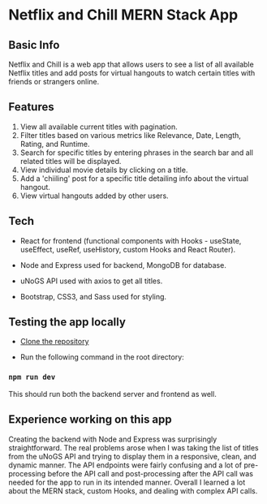 # Netflix and Chill MERN Stack App

## Basic Info

Netflix and Chill is a web app that allows users to see a list of all available Netflix titles and add posts for virtual hangouts to watch certain titles with friends or strangers online.

## Features
1.    View all available current titles with pagination.
2.    Filter titles based on various metrics like Relevance, Date, Length, Rating, and Runtime. 
3.    Search for specific titles by entering phrases in the search bar and all related titles will be displayed. 
4.    View individual movie details by clicking on a title.
5.    Add a 'chiiling' post for a specific title detailing info about the virtual hangout.
6.    View virtual hangouts added by other users.

## Tech
* React for frontend (functional components with Hooks - useState, useEffect, useRef, useHistory, custom Hooks and React Router). 

* Node and Express used for backend, MongoDB for database.

* uNoGS API used with axios to get all titles. 

* Bootstrap, CSS3, and Sass used for styling.

## Testing the app locally

* [Clone the repository](https://docs.github.com/en/github/creating-cloning-and-archiving-repositories/cloning-a-repository-from-github/cloning-a-repository)

* Run the following command in the root directory: 
 
### `npm run dev`

This should run both the backend server and frontend as well.

## Experience working on this app

Creating the backend with Node and Express was surprisingly straightforward. The real problems arose when I was taking the list of titles from the uNoGS API and trying to display them in a responsive, clean, and dynamic manner. The API endpoints were fairly confusing and a lot of pre-processing before the API call and post-processing after the API call was needed for the app to run in its intended manner. Overall I learned a lot about the MERN stack, custom Hooks, and dealing with complex API calls. 
